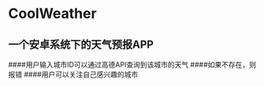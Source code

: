 CoolWeather
==============
一个安卓系统下的天气预报APP
--------------------------
####用户输入城市ID可以通过高德API查询到该城市的天气
####如果不存在，则报错
####用户可以关注自己感兴趣的城市
